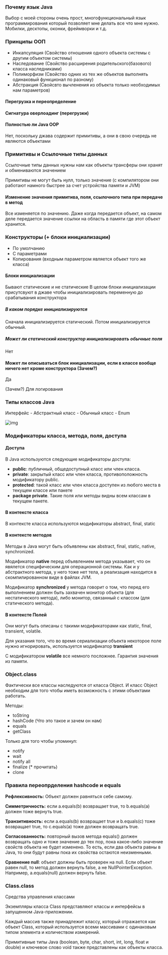 ### Почему язык Java

Выбор с моей стороны очень прост, многофункциональный язык программирования который
позволяет мне делать все что мне нужно. Мобилки, десктопы, оконки, фреймворки и т.д.

### Принципы ООП

- Инкапсуляция (Свойство отношения одного объекта системы с другим объектом системы)
- Наследование (Свойство расширения родительского(базового) класса наследниками)
- Полиморфизм  (Свойство одних из тех же объектов выполнять одинаковый функционал по разному)
- Абстракция   (Свойсвто вычленения из объекта только необходимых нам параметров)

#### Перегрузка и переопределение
#### Сигнатура оверлоадинг (перегрузки)

#### Полностью ли Java OOP
Нет, поскольку джава содержит примитивы, а они в свою очередь не являются объектами

### Примитивы и Ссылочные типы данных
Ссылочные типы данных нужны нам как объекты трансферы они хранят и обмениваются значением

Примитивы не могут быть нулл, только значение
(с компилятором они работают намного быстрее за счет устройства памяти и JVM)

#### Изменение значения примитива, поля, ссылочного типа при передаче в метод

Все изменяется по значению. Даже когда передается объект, на самом деле передается значение ссылки на 
область в памяти где этот объект хранится.

### Конструкторы (+ блоки инициализации)

- По умолчанию
- С параметрами
- Копирования (входным параметром является объект того же класса)

#### Блоки инициализации

Бывают статические и не статические 
В целом блоки инициализации присутсвуют в джаве чтобы инициализировать переменную до срабатывания 
конструктора

##### В каком порядке инициализируются

Сначала инициализируется статический.
Потом инициализируется обычный.

##### Может ли статический конструктор инициализировать обычные поля

Нет

#### Может ли описываться блок инициализации, если в классе вообще ничего нет кроме конструктора (Зачем?)

Да

(Зачем?)
Для логирования

### Типы классов Java

Интерфейс - Абстрактный класс - Обычный класс - Enum

![img](https://dan-it.gitlab.io/fs-book/java-basic/collections/img/inner_classes.png)

### Модификаторы класса, метода, поля, доступа

#### Доступа

В Java используются следующие модификаторы доступа:

- **public**: публичный, общедоступный класс или член класса. 
- **private**: закрытый класс или член класса, противоположность модификатору public. 
- **protected**: такой класс или член класса доступен из любого места в текущем классе или пакете 
- **package private**. Такие поля или методы видны всем классам в текущем пакете.

#### В контексте класса

В контексте класса используются модификаторы abstract, final, static

#### В контексте методов

Методы в Java могут быть объявлены как abstract, final, static, native, synchronized.

Модификатор **native** перед объявлением метода указывает, что он явялется специфическим 
для операционной системы. Как и у абстрактного метода, у него тоже нет тела, 
а реализация находится в скомпилированном виде в файлах JVM.

Модификатор **synchronized** у метода говорит о том, что перед его выполнением должен быть 
захвачен монитор объекта (для нестатического метода), либо монитор, 
связанный с классом (для статического метода).

#### В контексте Полей

Они могут быть описаны с такими модификаторами как static, final, transient, volatile.

Для указания того, что во время сериализации объекта некоторое поле нужно игнорировать, 
используется модификатор **transient**
 
С модификатором **volatile** все немного посложнее. Гарантия значения из памяти.

###  Object.class

Фактически все классы наследуются от класса Object. И класс Object необходим для того чтобы иметь
возможность с этими объектами работать.

Методы:
- toString
- hashCode (Что это такое и зачем он нам)
- equals
- getClass
    
Только для того чтобы упоминул:
- notify
- wait 
- notify all
- finalize (* прочитать)
- clone

### Правила переопрделения hashcode и equals

**Рефлексивность:** Объект должен равняться себе самому.

**Симметричность:** если a.equals(b) возвращает true, то b.equals(a) должен тоже вернуть true.

**Транзитивность:** если a.equals(b) возвращает true и b.equals(c) тоже возвращает true, то c.equals(a)
 тоже должен возвращать true.

**Согласованность:** повторный вызов метода equals() должен возвращать одно 
и тоже значение до тех пор, пока какое-либо значение свойств объекта не будет изменено. 
То есть, если два объекта равны в Java, то они будут равны пока их свойства остаются неизменными.

**Сравнение null**: объект должны быть проверен на null. 
Если объект равен null, то метод должен вернуть false, а не NullPointerException. 
Например, a.equals(null) должен вернуть false.

### Class.class

Средства управления классами

Экземпляры класса Class представляют классы и интерфейсы в запущенном Java-приложении.

Каждый массив также принадлежит классу, который отражается как объект Class, 
который используется всеми массивами с одинаковым типом элемента и количеством измерений.
 
Примитивные типы Java (boolean, byte, char, short, int, long, float и double) 
и ключевое слово void также представлены как объекты класса.